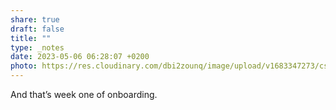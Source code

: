 ```yaml
---
share: true
draft: false
title: ""
type: _notes
date: 2023-05-06 06:28:07 +0200
photo: https://res.cloudinary.com/dbi2zounq/image/upload/v1683347273/cs3wgvmv6cq70xahsywm.jpg
---
```


And that’s week one of onboarding. 
